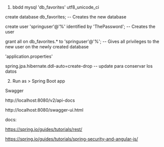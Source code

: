 1. bbdd mysql 'db_favorites' utf8_unicode_ci


create database db_favorites; -- Creates the new database

create user 'springuser'@'%' identified by 'ThePassword'; -- Creates the user

grant all on db_favorites.* to 'springuser'@'%'; -- Gives all privileges to the new user on the newly created database


'application.properties'

spring.jpa.hibernate.ddl-auto=create-drop -- update para conservar los datos


2. Run as > Spring Boot app
 

Swagger

http://localhost:8080/v2/api-docs
	
http://localhost:8080/swagger-ui.html



docs:

https://spring.io/guides/tutorials/rest/

https://spring.io/guides/tutorials/spring-security-and-angular-js/
